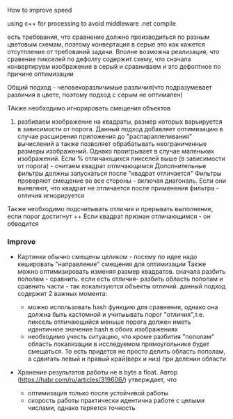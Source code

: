 How to improve speed

using c++ for processing to avoid middleware .net compile

есть требования, что сравнение должно производиться по разным цветовым схемам, 
поэтому конвертация в серые это как кажется отсутпление от требований задачи. 
Вполне возможна реализация, что сравение пикселей по дефолту содержит схему, что
сначала конвертируем изображение в серый и сравниваем и это дефолтное по причине оптимизации

Общий подход - человекоразличимые различия(что подразумевает различия в цвете, поэтому подход с серым не оптимален)

ТАкже необходимо игнорировать смещения объектов

1) разбиваем изображение на квадраты, размер которых варьируется в зависимости от порога.
Данный подход добавляет оптимизацию в случае расширения приложения до "распараллеливания" вычислений
а также позволяет обрабатывать неограниченные размеры изображений.
Однако проигрывает в случае маленьких изображений. 
Если % отличающихся пикселей выше (в зависимости от порога) - считаем квадрат отличающимся
Дополнительные фильтры должны запускаться после "квадрат отличается"
Фильтры проверяют смещение во все стороны - включая диагональ. Если они выявляют, что квадрат
не отличается после применения фильтра - отличия игнорируется

Также необходимо подсчитывать отличия и прерывать выполнение, если порог достигнут
++ Если квадрат признан отличающимся - он обводится


### Improve
 - Картинки обычно смещены целиком - посему по идее надо кешировать "направление" смещения для оптимизации
Также можно оптимизировать изменяя размер квадратов. сначала разбить пополам - сравнить. если есть отличия- 
разбить область пополам и сравнить части - так локализуются объекты отличий. 
данный подход содержит 2 важных момента:
   - можно использовать hash функцию для сравнения, однако она должна быть кастомной и учитыывать порог "отличия",т.е.
   пиксель отличающийся меньше порога должен иметь идентичное значение hash в обоих изображениях
   - необходимо учесть ситуацию, что кроме разбития "пополам" область локализации в исследуемом прямоугольнике
   будет смещаться. То есть придется не просто делить область пополам, а сдвигать левый и правый край(верх и низ) при
   делении области

- Хранение результатов работы не в byte а float. Автор (https://habr.com/ru/articles/319606/) утверждает, что 
  - оптимизация только после устойчивой работы
  - скорость работы практически идентична работе с целыми числами, однако теряется точность
